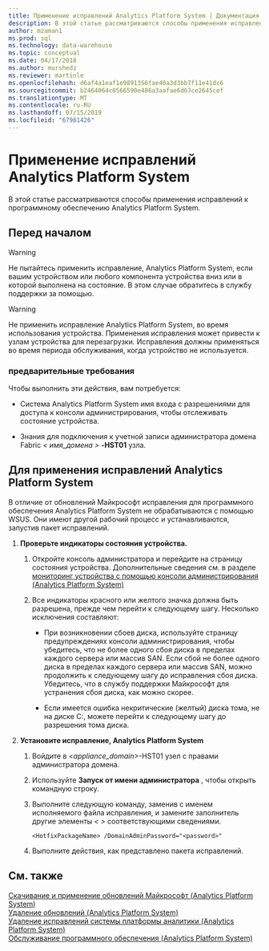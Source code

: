 ```yaml
---
title: Применение исправлений Analytics Platform System | Документация Майкрософт
description: В этой статье рассматриваются способы применения исправлений к программному обеспечению Analytics Platform System.
author: mzaman1
ms.prod: sql
ms.technology: data-warehouse
ms.topic: conceptual
ms.date: 04/17/2018
ms.author: murshedz
ms.reviewer: martinle
ms.openlocfilehash: d6af4a1eaf1e9891356fae40a3d3bb7f11e41dc6
ms.sourcegitcommit: b2464064c0566590e486a3aafae6d67ce2645cef
ms.translationtype: MT
ms.contentlocale: ru-RU
ms.lasthandoff: 07/15/2019
ms.locfileid: "67961426"
---
```

# <a name="apply-analytics-platform-system-hotfixes"></a>Применение исправлений Analytics Platform System
В этой статье рассматриваются способы применения исправлений к программному обеспечению Analytics Platform System.  
  
## <a name="before-you-begin"></a>Перед началом  
  
> [!WARNING]  
> Не пытайтесь применить исправление, Analytics Platform System, если вашим устройством или любого компонента устройства вниз или в которой выполнена на состояние. В этом случае обратитесь в службу поддержки за помощью.  
  
> [!WARNING]  
> Не применить исправление Analytics Platform System, во время использования устройства. Применения исправления может привести к узлам устройства для перезагрузки. Исправления должны применяться во время периода обслуживания, когда устройство не используется.  
  
### <a name="prerequisites"></a>предварительные требования  
Чтобы выполнить эти действия, вам потребуется:  
  
-   Система Analytics Platform System имя входа с разрешениями для доступа к консоли администрирования, чтобы отслеживать состояние устройства. <!-- MISSING LINKS See [Grant Permissions to Use the Admin Console &#40;SQL Server PDW&#41;](../sqlpdw/grant-permissions-to-use-the-admin-console-sql-server-pdw.md).  -->  
  
-   Знания для подключения к учетной записи администратора домена Fabric _< имя_домена >_ **-HST01** узла.  
  
## <a name="HowToInstallPDW"></a>Для применения исправлений Analytics Platform System  
В отличие от обновлений Майкрософт исправления для программного обеспечения Analytics Platform System не обрабатываются с помощью WSUS. Они имеют другой рабочий процесс и устанавливаются, запустив пакет исправлений.  
  
1.  **Проверьте индикаторы состояния устройства.**  
  
    1.  Откройте консоль администратора и перейдите на страницу состояния устройства. Дополнительные сведения см. в разделе [мониторинг устройства с помощью консоли администрирования &#40;Analytics Platform System&#41;](monitor-the-appliance-by-using-the-admin-console.md)  
  
    2.  Все индикаторы красного или желтого значка должна быть разрешена, прежде чем перейти к следующему шагу. Несколько исключения составляют:  
  
        -   При возникновении сбоев диска, используйте страницу предупреждениях консоли администрирования, чтобы убедитесь, что не более одного сбоя диска в пределах каждого сервера или массив SAN. Если сбой не более одного диска в пределах каждого сервера или массив SAN, можно продолжить к следующему шагу до исправления сбоя диска. Убедитесь, что в службу поддержки Майкрософт для устранения сбоя диска, как можно скорее.  
  
        -   Если имеется ошибка некритические (желтый) диска тома, не на диске C:\, можете перейти к следующему шагу до разрешения тома диска.  
  
2.  **Установите исправление, Analytics Platform System**  
  
    1.  Войдите в <*appliance_domain*>-HST01 узел с правами администратора домена.  
  
    2.  Используйте **Запуск от имени администратора** , чтобы открыть командную строку.  
  
    3.  Выполните следующую команду, заменив *<HotfixPackageName>* с именем исполняемого файла исправления, и замените заполнитель другие элементы *< >* соответствующими сведениями.  
  
        ```  
        <HotfixPackageName> /DomainAdminPassword="<password>"  
        ```  
  
    4.  Выполните действия, как представлено пакета исправлений.  
  
## <a name="see-also"></a>См. также  
[Скачивание и применение обновлений Майкрософт &#40;Analytics Platform System&#41;](download-and-apply-microsoft-updates.md)  
[Удаление обновлений &#40;Analytics Platform System&#41;](uninstall-microsoft-updates.md)  
[Удаление исправлений системы платформы аналитики &#40;Analytics Platform System&#41;](uninstall-analytics-platform-system-hotfixes.md)  
[Обслуживание программного обеспечения &#40;Analytics Platform System&#41;](software-servicing.md)  
  
